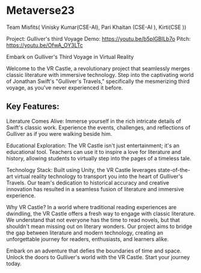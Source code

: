 # Metaverse23
Team Misfits( Vinisky Kumar(CSE-AI), Pari Khaitan (CSE-AI ), Kirti(CSE ))
    

Project:  Gulliver's third Voyage
Demo: https://youtu.be/b5plGBILb7o
Pitch: https://youtu.be/OfwA_OY3LTc 

 Embark on Gulliver's Third Voyage in Virtual Reality

Welcome to the VR Castle, a revolutionary project that seamlessly merges classic literature with immersive technology. Step into the captivating world of Jonathan Swift's "Gulliver's Travels," specifically the mesmerizing third voyage, as you've never experienced it before.

## Key Features:

Literature Comes Alive: Immerse yourself in the rich intricate details of Swift's classic work. Experience the events, challenges, and reflections of Gulliver as if you were walking beside him.

Educational Exploration: The VR Castle isn't just entertainment; it's an educational tool. Teachers can use it to inspire a love for literature and history, allowing students to virtually step into the pages of a timeless tale.

Technology Stack:
Built using Unity, the VR Castle leverages state-of-the-art virtual reality technology to transport you into the heart of Gulliver's Travels. Our team's dedication to historical accuracy and creative innovation has resulted in a seamless fusion of literature and immersive experience.

Why VR Castle?
In a world where traditional reading experiences are dwindling, the VR Castle offers a fresh way to engage with classic literature. We understand that not everyone has the time to read novels, but that shouldn't mean missing out on literary wonders. Our project aims to bridge the gap between literature and modern technology, creating an unforgettable journey for readers, enthusiasts, and learners alike.

Embark on an adventure that defies the boundaries of time and space. Unlock the doors to Gulliver's world with the VR Castle. Start your journey today.
